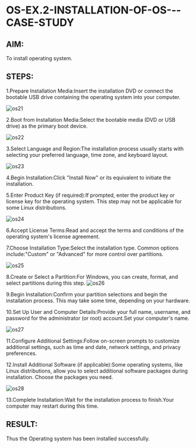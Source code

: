# OS-EX.2-INSTALLATION-OF-OS---CASE-STUDY

## AIM:
To install operating system.
## STEPS:
1.Prepare Installation Media:Insert the installation DVD or connect the bootable USB drive containing the operating system into your computer.

![os21](https://github.com/Iyyanar22009120/OS-EX.2-INSTALLATION-OF-OS---CASE-STUDY/assets/118680259/94258d3b-dcc8-4e52-aa7c-37459b1c1a25)


2.Boot from Installation Media:Select the bootable media (DVD or USB drive) as the primary boot device.

![os22](https://github.com/Iyyanar22009120/OS-EX.2-INSTALLATION-OF-OS---CASE-STUDY/assets/118680259/7bdaebd3-acd7-4fbf-bdef-b3e6f8307f2c)


3.Select Language and Region:The installation process usually starts with selecting your preferred language, time zone, and keyboard layout.

![os23](https://github.com/Iyyanar22009120/OS-EX.2-INSTALLATION-OF-OS---CASE-STUDY/assets/118680259/a26acedd-d830-4cb1-8447-abe980f90f5d)


4.Begin Installation:Click "Install Now" or its equivalent to initiate the installation.

5.Enter Product Key (if required):If prompted, enter the product key or license key for the operating system. This step may not be applicable for some Linux distributions.

![os24](https://github.com/Iyyanar22009120/OS-EX.2-INSTALLATION-OF-OS---CASE-STUDY/assets/118680259/7ceae55e-1292-469a-a29f-8006d01c5653)


6.Accept License Terms:Read and accept the terms and conditions of the operating system's license agreement.

7.Choose Installation Type:Select the installation type. Common options include:"Custom" or "Advanced" for more control over partitions.

![os25](https://github.com/Iyyanar22009120/OS-EX.2-INSTALLATION-OF-OS---CASE-STUDY/assets/118680259/ea371505-bc86-4ef1-a457-936c22e38e22)

8.Create or Select a Partition:For Windows, you can create, format, and select partitions during this step.
![os26](https://github.com/Iyyanar22009120/OS-EX.2-INSTALLATION-OF-OS---CASE-STUDY/assets/118680259/e8147cf3-b8ef-40a1-95d2-5a3b8baafac4)


9.Begin Installation:Confirm your partition selections and begin the installation process. This may take some time, depending on your hardware.

10.Set Up User and Computer Details:Provide your full name, username, and password for the administrator (or root) account.Set your computer's name.

![os27](https://github.com/Iyyanar22009120/OS-EX.2-INSTALLATION-OF-OS---CASE-STUDY/assets/118680259/3c463026-8ba5-42cb-9d8c-8c68adcbf2ca)


11.Configure Additional Settings:Follow on-screen prompts to customize additional settings, such as time and date, network settings, and privacy preferences.

12.Install Additional Software (if applicable):Some operating systems, like Linux distributions, allow you to select additional software packages during installation. Choose the packages you need.

![os28](https://github.com/Iyyanar22009120/OS-EX.2-INSTALLATION-OF-OS---CASE-STUDY/assets/118680259/00a86b58-f17a-4976-92f0-311138c7284a)


13.Complete Installation:Wait for the installation process to finish.Your computer may restart during this time.
## RESULT:
Thus the Operating system has been installed successfully.
